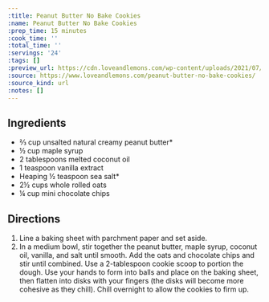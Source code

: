```yaml
---
:title: Peanut Butter No Bake Cookies
:name: Peanut Butter No Bake Cookies
:prep_time: 15 minutes
:cook_time: ''
:total_time: ''
:servings: '24'
:tags: []
:preview_url: https://cdn.loveandlemons.com/wp-content/uploads/2021/07/peanut-butter-no-bake-cookies-150x150.jpg
:source: https://www.loveandlemons.com/peanut-butter-no-bake-cookies/
:source_kind: url
:notes: []
---
```


## Ingredients
- ⅔ cup unsalted natural creamy peanut butter*
- ½ cup maple syrup
- 2 tablespoons melted coconut oil
- 1 teaspoon vanilla extract
- Heaping ½ teaspoon sea salt*
- 2½ cups whole rolled oats
- ¼ cup mini chocolate chips


## Directions
1. Line a baking sheet with parchment paper and set aside.
2. In a medium bowl, stir together the peanut butter, maple syrup, coconut oil, vanilla, and salt until smooth. Add the oats and chocolate chips and stir until combined. Use a 2-tablespoon cookie scoop to portion the dough. Use your hands to form into balls and place on the baking sheet, then flatten into disks with your fingers (the disks will become more cohesive as they chill). Chill overnight to allow the cookies to firm up.
